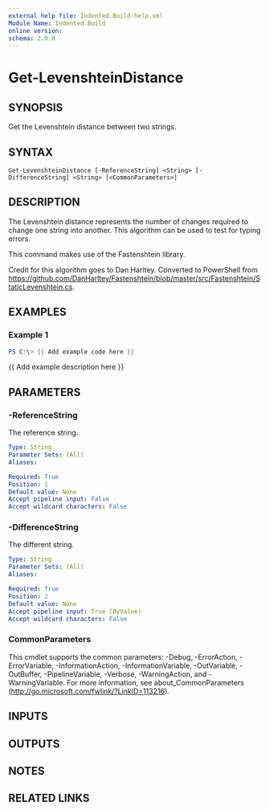 ```yaml
---
external help file: Indented.Build-help.xml
Module Name: Indented.Build
online version:
schema: 2.0.0
---
```


# Get-LevenshteinDistance

## SYNOPSIS
Get the Levenshtein distance between two strings.

## SYNTAX

```
Get-LevenshteinDistance [-ReferenceString] <String> [-DifferenceString] <String> [<CommonParameters>]
```

## DESCRIPTION
The Levenshtein distance represents the number of changes required to change one string into another.
This algorithm can be used to test for typing errors.

This command makes use of the Fastenshtein library.

Credit for this algorithm goes to Dan Harltey.
Converted to PowerShell from https://github.com/DanHarltey/Fastenshtein/blob/master/src/Fastenshtein/StaticLevenshtein.cs.

## EXAMPLES

### Example 1
```powershell
PS C:\> {{ Add example code here }}
```

{{ Add example description here }}

## PARAMETERS

### -ReferenceString
The reference string.

```yaml
Type: String
Parameter Sets: (All)
Aliases:

Required: True
Position: 1
Default value: None
Accept pipeline input: False
Accept wildcard characters: False
```

### -DifferenceString
The different string.

```yaml
Type: String
Parameter Sets: (All)
Aliases:

Required: True
Position: 2
Default value: None
Accept pipeline input: True (ByValue)
Accept wildcard characters: False
```

### CommonParameters
This cmdlet supports the common parameters: -Debug, -ErrorAction, -ErrorVariable, -InformationAction, -InformationVariable, -OutVariable, -OutBuffer, -PipelineVariable, -Verbose, -WarningAction, and -WarningVariable.
For more information, see about_CommonParameters (http://go.microsoft.com/fwlink/?LinkID=113216).

## INPUTS

## OUTPUTS

## NOTES

## RELATED LINKS
